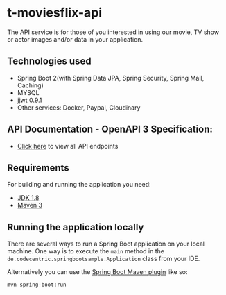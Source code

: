 # t-moviesflix-api

The API service is for those of you interested in using our movie, TV show or actor images and/or data in your application. 

## Technologies used

- Spring Boot 2(with Spring Data JPA, Spring Security, Spring Mail, Caching)
- MYSQL
- jjwt 0.9.1
- Other services: Docker, Paypal, Cloudinary

## API Documentation - OpenAPI 3 Specification:
- [Click here](http://tmoviesdev-env.eba-a32f99nt.ap-southeast-1.elasticbeanstalk.com/swagger-ui/index.html) to view all API endpoints

## Requirements

For building and running the application you need:

- [JDK 1.8](http://www.oracle.com/technetwork/java/javase/downloads/jdk8-downloads-2133151.html)
- [Maven 3](https://maven.apache.org)

## Running the application locally

There are several ways to run a Spring Boot application on your local machine. One way is to execute the `main` method in the `de.codecentric.springbootsample.Application` class from your IDE.

Alternatively you can use the [Spring Boot Maven plugin](https://docs.spring.io/spring-boot/docs/current/reference/html/build-tool-plugins-maven-plugin.html) like so:

```shell
mvn spring-boot:run
```
